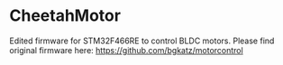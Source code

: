 # CheetahMotor

Edited firmware for STM32F466RE to control BLDC motors.
Please find original firmware here: https://github.com/bgkatz/motorcontrol